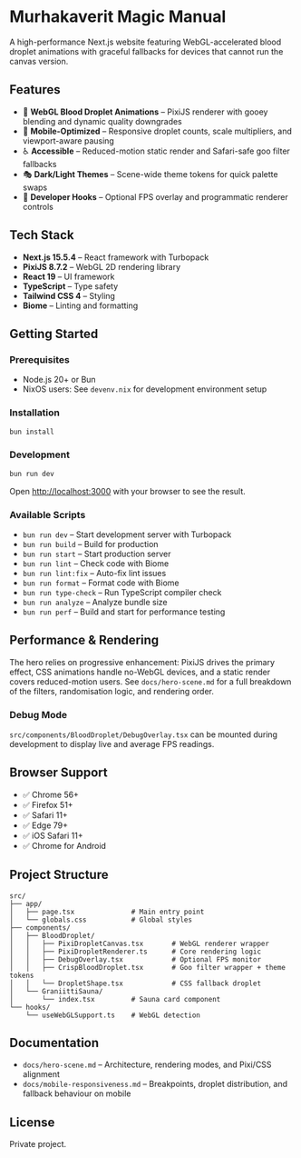 # Murhakaverit Magic Manual

A high-performance Next.js website featuring WebGL-accelerated blood droplet animations with graceful fallbacks for devices that cannot run the canvas version.

## Features

- 🎨 **WebGL Blood Droplet Animations** – PixiJS renderer with gooey blending and dynamic quality downgrades
- 📱 **Mobile-Optimized** – Responsive droplet counts, scale multipliers, and viewport-aware pausing
- ♿ **Accessible** – Reduced-motion static render and Safari-safe goo filter fallbacks
- 🎭 **Dark/Light Themes** – Scene-wide theme tokens for quick palette swaps
- 🔧 **Developer Hooks** – Optional FPS overlay and programmatic renderer controls

## Tech Stack

- **Next.js 15.5.4** – React framework with Turbopack
- **PixiJS 8.7.2** – WebGL 2D rendering library
- **React 19** – UI framework
- **TypeScript** – Type safety
- **Tailwind CSS 4** – Styling
- **Biome** – Linting and formatting

## Getting Started

### Prerequisites

- Node.js 20+ or Bun
- NixOS users: See `devenv.nix` for development environment setup

### Installation

```bash
bun install
```

### Development

```bash
bun run dev
```

Open [http://localhost:3000](http://localhost:3000) with your browser to see the result.

### Available Scripts

- `bun run dev` – Start development server with Turbopack
- `bun run build` – Build for production
- `bun run start` – Start production server
- `bun run lint` – Check code with Biome
- `bun run lint:fix` – Auto-fix lint issues
- `bun run format` – Format code with Biome
- `bun run type-check` – Run TypeScript compiler check
- `bun run analyze` – Analyze bundle size
- `bun run perf` – Build and start for performance testing

## Performance & Rendering

The hero relies on progressive enhancement: PixiJS drives the primary effect, CSS animations handle no-WebGL devices, and a static render covers reduced-motion users. See `docs/hero-scene.md` for a full breakdown of the filters, randomisation logic, and rendering order.

### Debug Mode

`src/components/BloodDroplet/DebugOverlay.tsx` can be mounted during development to display live and average FPS readings.

## Browser Support

- ✅ Chrome 56+
- ✅ Firefox 51+
- ✅ Safari 11+
- ✅ Edge 79+
- ✅ iOS Safari 11+
- ✅ Chrome for Android

## Project Structure

```
src/
├── app/
│   ├── page.tsx              # Main entry point
│   └── globals.css           # Global styles
├── components/
│   ├── BloodDroplet/
│   │   ├── PixiDropletCanvas.tsx       # WebGL renderer wrapper
│   │   ├── PixiDropletRenderer.ts      # Core rendering logic
│   │   ├── DebugOverlay.tsx            # Optional FPS monitor
│   │   ├── CrispBloodDroplet.tsx       # Goo filter wrapper + theme tokens
│   │   └── DropletShape.tsx            # CSS fallback droplet
│   └── GraniittiSauna/
│       └── index.tsx         # Sauna card component
└── hooks/
    └── useWebGLSupport.ts    # WebGL detection
```

## Documentation

- `docs/hero-scene.md` – Architecture, rendering modes, and Pixi/CSS alignment
- `docs/mobile-responsiveness.md` – Breakpoints, droplet distribution, and fallback behaviour on mobile

## License

Private project.
